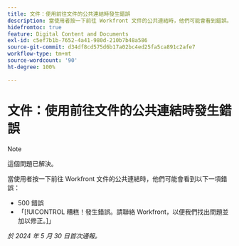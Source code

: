 ```yaml
---
title: 文件：使用前往文件的公共連結時發生錯誤
description: 當使用者按一下前往 Workfront 文件的公共連結時，他們可能會看到錯誤。
hidefromtoc: true
feature: Digital Content and Documents
exl-id: c5ef7b1b-7652-4a41-980d-210b7b48a586
source-git-commit: d34df8cd575d6b17a02bc4ed25fa5ca891c2afe7
workflow-type: tm+mt
source-wordcount: '90'
ht-degree: 100%

---
```


# 文件：使用前往文件的公共連結時發生錯誤

>[!NOTE]
>
>這個問題已解決。

當使用者按一下前往 Workfront 文件的公共連結時，他們可能會看到以下一項錯誤：

* 500 錯誤
* 「[!UICONTROL 糟糕！發生錯誤。請聯絡 Workfront，以便我們找出問題並加以修正。]」


_於 2024 年 5 月 30 日首次通報。_
